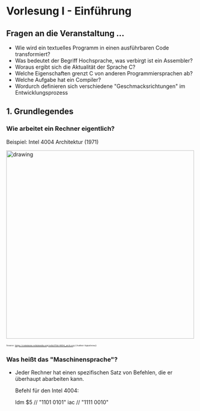 <!--

author:   Sebastian Zug & André Dietrich
email:    zug@ovgu.de   & andre.dietrich@ovgu.de
version:  0.0.1
language: de
narrator: Deutsch Female

comment:  This is a very simple comment.
          Multiline is also okay.

translation: English   translation/english.md

script:   https://felixhao28.github.io/JSCPP/dist/JSCPP.es5.min.js

@JSCPP
<script>
  try {
    var output = "";
    JSCPP.run(`@0`, `@1`, {stdio: {write: s => { output += s.replace(/\n/g, "<br>");}}});
    output;
  } catch (msg) {
    var error = new LiaError(msg, 1);
    var log = msg.match(/(.*)\nline (\d+) \(column (\d+)\):.*\n.*\n(.*)/);
    var info = log[1] + " " + log[4];

    if (info.length > 80)
      info = info.substring(0,76) + "..."

    error.add_detail(0, info, "error", log[2]-1, log[3]);

    throw error;
  }
</script>
@end
-->

# Vorlesung I - Einführung

## Fragen an die Veranstaltung ...

* Wie wird ein textuelles Programm in einen ausführbaren Code transformiert?
* Was bedeutet der Begriff Hochsprache, was verbirgt ist ein Assembler?
* Woraus ergibt sich die Aktualität der Sprache C?
* Welche Eigenschaften grenzt C von anderen Programmiersprachen ab?
* Welche Aufgabe hat ein Compiler?
* Wordurch definieren sich verschiedene "Geschmacksrichtungen" im Entwicklungsprozess

## 1. Grundlegendes

### Wie arbeitet ein Rechner eigentlich?

Beispiel: Intel 4004 Architektur (1971)

<img src="https://upload.wikimedia.org/wikipedia/commons/thumb/8/87/4004_arch.svg/1190px-4004_arch.svg.png" alt="drawing" width="500"/>

<span style="font-family:Papyrus; font-size:0.5em;">Source:
<a href="https://commons.wikimedia.org/wiki/File:4004_arch.svg">https://commons.wikimedia.org/wiki/File:4004_arch.svg</a> (Author Appaloosa)</span>

### Was heißt das "Maschinensprache"?

* Jeder Rechner hat einen spezifischen Satz von Befehlen, die er überhaupt abarbeiten kann.

   Befehl für den Intel 4004:

    ldm $5 // "1101 0101"
    iac    // "1111 0010"
